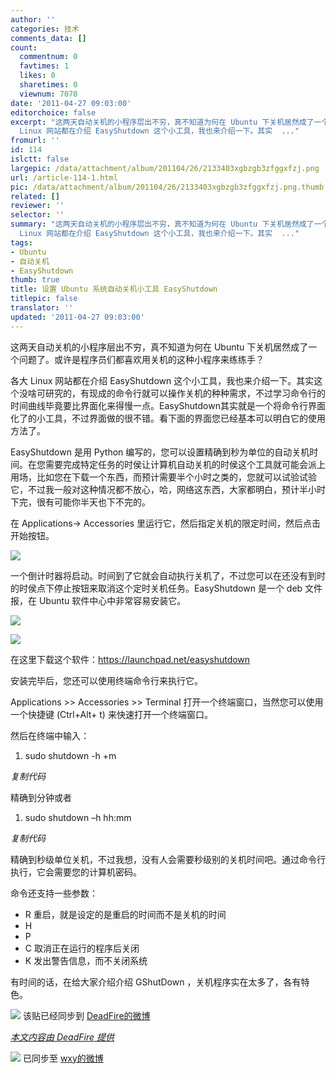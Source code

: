 ```yaml
---
author: ''
categories: 技术
comments_data: []
count:
  commentnum: 0
  favtimes: 1
  likes: 0
  sharetimes: 0
  viewnum: 7070
date: '2011-04-27 09:03:00'
editorchoice: false
excerpt: "这两天自动关机的小程序层出不穷，真不知道为何在 Ubuntu 下关机居然成了一个问题了。或许是程序员们都喜欢用关机的这种小程序来练练手？\r\n\r\n各大
  Linux 网站都在介绍 EasyShutdown 这个小工具，我也来介绍一下。其实  ..."
fromurl: ''
id: 114
islctt: false
largepic: /data/attachment/album/201104/26/2133403xgbzgb3zfggxfzj.png
url: /article-114-1.html
pic: /data/attachment/album/201104/26/2133403xgbzgb3zfggxfzj.png.thumb.jpg
related: []
reviewer: ''
selector: ''
summary: "这两天自动关机的小程序层出不穷，真不知道为何在 Ubuntu 下关机居然成了一个问题了。或许是程序员们都喜欢用关机的这种小程序来练练手？\r\n\r\n各大
  Linux 网站都在介绍 EasyShutdown 这个小工具，我也来介绍一下。其实  ..."
tags:
- Ubuntu
- 自动关机
- EasyShutdown
thumb: true
title: 设置 Ubuntu 系统自动关机小工具 EasyShutdown
titlepic: false
translator: ''
updated: '2011-04-27 09:03:00'
---
```


这两天自动关机的小程序层出不穷，真不知道为何在 Ubuntu 下关机居然成了一个问题了。或许是程序员们都喜欢用关机的这种小程序来练练手？  
   
 各大 Linux 网站都在介绍 EasyShutdown 这个小工具，我也来介绍一下。其实这个没啥可研究的，有现成的命令行就可以操作关机的种种需求，不过学习命令行的时间曲线毕竟要比界面化来得慢一点。EasyShutdown其实就是一个将命令行界面化了的小工具，不过界面做的很不错。看下面的界面您已经基本可以明白它的使用方法了。  
   
 EasyShutdown 是用 Python 编写的，您可以设置精确到秒为单位的自动关机时间。在您需要完成特定任务的时侯让计算机自动关机的时侯这个工具就可能会派上用场，比如您在下载一个东西，而预计需要半个小时之类的，您就可以试验试验它，不过我一般对这种情况都不放心，哈，网络这东西，大家都明白，预计半小时下完，很有可能你半天也下不完的。  
   
 在 Applications-> Accessories 里运行它，然后指定关机的限定时间，然后点击开始按钮。  
 


![](/data/attachment/album/201104/26/2133403xgbzgb3zfggxfzj.png)


  
   
 一个倒计时器将启动。时间到了它就会自动执行关机了，不过您可以在还没有到时的时侯点下停止按钮来取消这个定时关机任务。EasyShutdown 是一个 deb 文件报，在 Ubuntu 软件中心中非常容易安装它。  
 


![](/data/attachment/album/201104/26/2133427qcsnsfd1v4d71b3.png)


  
 


![](/data/attachment/album/201104/26/213350g6yxqq9wyg6dyxgx.png)


  
   
 在这里下载这个软件：<https://launchpad.net/easyshutdown>  
   
 安装完毕后，您还可以使用终端命令行来执行它。  
   
 Applications >> Accessories >> Terminal 打开一个终端窗口，当然您可以使用一个快捷键 (Ctrl+Alt+ t) 来快速打开一个终端窗口。  
   
 然后在终端中输入：  
 



1. sudo shutdown -h +m

*复制代码*
  
 精确到分钟或者  
 



1. sudo shutdown –h hh:mm

*复制代码*
  
 精确到秒级单位关机，不过我想，没有人会需要秒级别的关机时间吧。通过命令行执行，它会需要您的计算机密码。  
   
 命令还支持一些参数：  
   
 - R 重启，就是设定的是重启的时间而不是关机的时间  
 - H   
 - P   
 - C 取消正在运行的程序后关闭  
 - K 发出警告信息，而不关闭系统  
   
 有时间的话，在给大家介绍介绍 GShutDown ，关机程序实在太多了，各有特色。  
   
   
  ![](http://linux.cn/xwb/images/bgimg/icon_logo.png) 该贴已经同步到 [DeadFire的微博](http://api.t.sina.com.cn/1676913724/statuses/9688317973)


 


*[本文内容由 DeadFire 提供](thread-7117-1-1.html)*
 



![](http://linux.cn/xwb/images/bgimg/icon_logo.png) 已同步至 [wxy的微博](http://api.t.sina.com.cn/1747813575/statuses/9705311727)